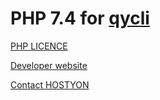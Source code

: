 # PHP 7.4 for [qycli](https://qycli.org)

[PHP LICENCE](https://www.php.net/license/3_01.txt)

[Developer website](https://qycli.org)

[Contact HOSTYON](mailto:qycli@hostyon.com)
